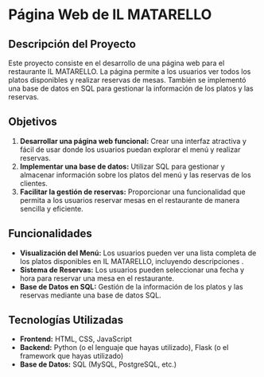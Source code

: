 # Página Web de IL MATARELLO

## Descripción del Proyecto

Este proyecto consiste en el desarrollo de una página web para el restaurante IL MATARELLO. La página permite a los usuarios ver todos los platos disponibles y realizar reservas de mesas. También se implementó una base de datos en SQL para gestionar la información de los platos y las reservas.

## Objetivos

1. **Desarrollar una página web funcional:** Crear una interfaz atractiva y fácil de usar donde los usuarios puedan explorar el menú y realizar reservas.
2. **Implementar una base de datos:** Utilizar SQL para gestionar y almacenar información sobre los platos del menú y las reservas de los clientes.
3. **Facilitar la gestión de reservas:** Proporcionar una funcionalidad que permita a los usuarios reservar mesas en el restaurante de manera sencilla y eficiente.

## Funcionalidades

- **Visualización del Menú:** Los usuarios pueden ver una lista completa de los platos disponibles en IL MATARELLO, incluyendo descripciones .
- **Sistema de Reservas:** Los usuarios pueden seleccionar una fecha y hora para reservar una mesa en el restaurante.
- **Base de Datos en SQL:** Gestión de la información de los platos y las reservas mediante una base de datos SQL.

## Tecnologías Utilizadas

- **Frontend:** HTML, CSS, JavaScript
- **Backend:** Python (o el lenguaje que hayas utilizado), Flask (o el framework que hayas utilizado)
- **Base de Datos:** SQL (MySQL, PostgreSQL, etc.)

